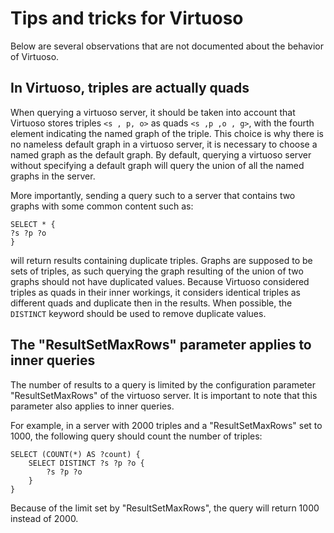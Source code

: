 # Tips and tricks for Virtuoso

Below are several observations that are not documented about the behavior of Virtuoso.

## In Virtuoso, triples are actually quads

When querying a virtuoso server, it should be taken into account that Virtuoso stores triples `<s , p, o>` as quads `<s ,p ,o , g>`, with the fourth element indicating the named graph of the triple.
This choice is why there is no nameless default graph in a virtuoso server, it is necessary to choose a named graph as the default graph. By default, querying a virtuoso server without specifying a default graph will query the union of all the named graphs in the server.

More importantly, sending a query such to a server that contains two graphs with some common content such as:
```
SELECT * {
?s ?p ?o
}
```
will return results containing duplicate triples. Graphs are supposed to be sets of triples, as such querying the graph resulting of the union of two graphs should not have duplicated values. Because Virtuoso considered triples as quads in their inner workings, it considers identical triples as different quads and duplicate then in the results.
When possible, the `DISTINCT` keyword should be used to remove duplicate values.

## The "ResultSetMaxRows" parameter applies to inner queries

The number of results to a query is limited by the configuration parameter "ResultSetMaxRows" of the virtuoso server.
It is important to note that this parameter also applies to inner queries.

For example, in a server with 2000 triples and a "ResultSetMaxRows" set to 1000, the following query should count the number of triples:
```
SELECT (COUNT(*) AS ?count) {
	SELECT DISTINCT ?s ?p ?o {
		?s ?p ?o
	}
}
```
Because of the limit set by "ResultSetMaxRows", the query will return 1000 instead of 2000.
